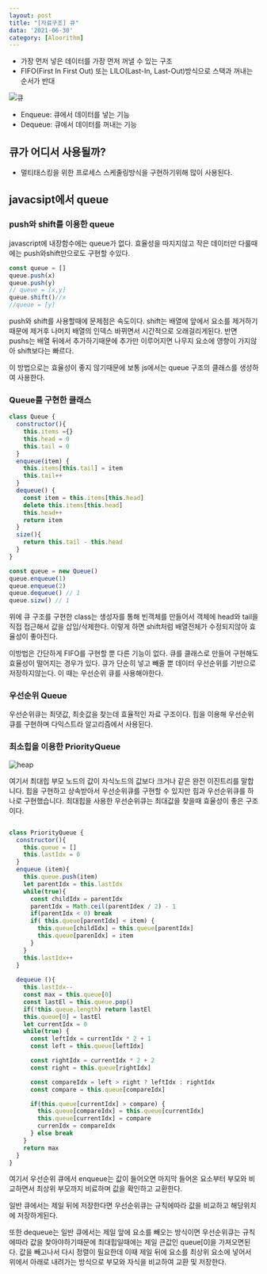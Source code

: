 ```yaml
---
layout: post
title: "[자료구조] 큐"
data: '2021-06-30'
category: [Aloorithm]
---
```


- 가장 먼저 넣은 데이터를 가장 먼저 꺼낼 수 있는 구조
- FIFO(First In First Out) 또는 LILO(Last-In, Last-Out)방식으로 스택과 꺼내는 순서가 반대

![큐](https://upload.wikimedia.org/wikipedia/commons/thumb/5/52/Data_Queue.svg/220px-Data_Queue.svg.png)

- Enqueue: 큐에서 데이터를 넣는 기능
- Dequeue: 큐에서 데이터를 꺼내는 기능

## 큐가 어디서 사용될까?

- 멀티태스킹을 위한 프로세스 스케줄링방식을 구현하기위해 많이 사용된다.

## javacsipt에서 queue

### push와 shift를 이용한 queue

javascript에 내장함수에는 queue가 없다. 효율성을 따지지않고 작은 데이터만 다룰때에는 push와shift만으로도 구현할 수있다.

```js
const queue = []
queue.push(x)
queue.push(y)
// queue = [x,y]
queue.shift()//x
//queue = [y]
```

push와 shift를 사용할때에 문제점은 속도이다. shift는 배열에 앞에서 요소를 제거하기때문에 제거후 나머지 배열의 인덱스 바뀌면서 시간적으로 오래걸리게된다. 반면 pushs는 배열 뒤에서 추가하기때문에 추가만 이루어지면 나무지 요소에 영향이 가지않아 shift보다는 빠르다. 

이 방법으로는 효율성이 좋지 않기때문에 보통 js에서는 queue 구조의 클래스를 생성하여 사용한다.

### Queue를 구현한 클래스 

```js
class Queue {
  constructor(){
    this.items ={}
    this.head = 0
    this.tail = 0
  }
  enqueue(item) {
    this.items[this.tail] = item
    this.tail++
  }
  dequeue() {
    const item = this.items[this.head]
    delete this.items[this.head]
    this.head++
    return item
  }
  size(){
    return this.tail - this.head
  }
}
```

```js
const queue = new Queue()
queue.enqueue(1)
queue.enqueue(2) 
queue.dequeue() // 1
queue.sizw() // 1
```

위에 큐 구조를 구현한 class는 생성자를 통해 빈객체를 만들어서 객체에 head와 tail을 직접 접근해서 값을 삽입/삭제한다. 이렇게 하면 shift처럼 배열전체가 수정되지않아 효율성이 좋아진다. 

이방법은 간단하게 FIFO를 구현할 뿐 다른 기능이 없다. 큐를 클래스로 만들어 구현해도 효율성이 떨어지는 경우가 있다. 큐가 단순히 넣고 빼줄 뿐 데이터 우선순위를 기반으로 저장하지않는다. 이 때는 우선순위 큐를 사용해야한다. 

### 우선순위 Queue

우선순위큐는 최댓값, 최솟값을 찾는데 효율적인 자료 구조이다. 힙을 이용해 우선순위 큐를 구현하며 다익스트라 알고리즘에서 사용된다. 

### 최소힙을 이용한 PriorityQueue

![heap](https://cdn.programiz.com/sites/tutorial2program/files/max-heap-min-heap.jpg)

여기서 최대힙 부모 노드의 값이 자식노드의 값보다 크거나 같은 완전 이진트리를 말합니다. 힙을 구현하고 상속받아서 우선순위큐를 구현할 수 있지만 힙과 우선순위큐를 하나로 구현했습니다. 최대힙을 사용한 우선순위큐는 최대값을 찾을때 효율성이 좋은 구조이다. 


```js

class PriorityQueue {
  constructor(){
    this.queue = []
    this.lastIdx = 0
  }
  enqueue (item){
    this.queue.push(item)
    let parentIdx = this.lastIdx
    while(true){
      const childIdx = parentIdx
      parentIdx = Math.ceil(parentIdex / 2) - 1
      if(parentIdx < 0) break
      if( this.queue[parentIdx] < item) {
        this.queue[childIdx] = this.queue[parentIdx]
        this.queue[parenIdx] = item
      }
    }
    this.lastIdx++
  }
  
  dequeue (){
    this.lastIdx--
    const max = this.queue[0]
    const lastEl = this.queue.pop()
    if(!this.queue.length) return lastEl
    this.queue[0] = lastEl
    let currentIdx = 0
    while(true) {
      const leftIdx = currentIdx * 2 + 1
      const left = this.queue[leftIdx]

      const rightIdx = currentIdx * 2 + 2
      const right = this.queue[rightIdx]

      const compareIdx = left > right ? leftIdx : rightIdx
      const compare = this.queue[compareIdx]

      if(this.queue[currentIdx] > compare) {
        this.queue[compareIdx] = this.queue[currentIdx]
        this.queue[currentIdx] = compare
        currenIdx = compareIdx
      } else break
    }
    return max
  }
}
```

여기서 우선순위 큐에서 enqueue는 값이 들어오면 마지막 들어온 요소부터 부모와 비교하면서 최상위 부모까지 비료하며 값을 확인하고 교환한다. 

일반 큐에서는 제일 뒤에 저장한다면 우선순위큐는 규칙에따라 값을 비교하고 해당위치에 저장하게된다.

또한 dequeue는 일반 큐에서는 제일 앞에 요소를 빼오는 방식이면 우선순위큐는 규칙에따라 값을 찾아야하기때문에 최대힙일때에는 제일 큰값인 queue[0]을 가져오면된다. 값을 빼고나서 다시 정렬이 필요한데 이때 제일 뒤에 요소를 최상위 요소에 넣어서 위에서 아래로 내려가는 방식으로 부모와 자식을 비교하여 교환 및 저장한다. 
